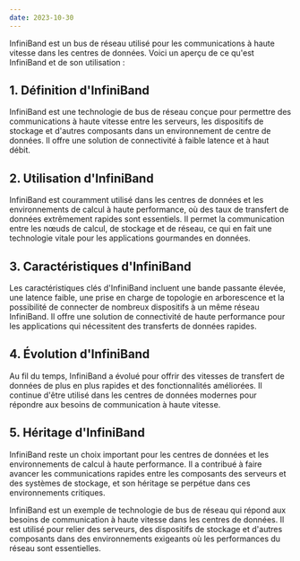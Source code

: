 ```yaml
---
date: 2023-10-30
---
```



InfiniBand est un bus de réseau utilisé pour les communications à haute vitesse dans les centres de données. Voici un aperçu de ce qu'est InfiniBand et de son utilisation :

## **1. Définition d'InfiniBand**

InfiniBand est une technologie de bus de réseau conçue pour permettre des communications à haute vitesse entre les serveurs, les dispositifs de stockage et d'autres composants dans un environnement de centre de données. Il offre une solution de connectivité à faible latence et à haut débit.

## **2. Utilisation d'InfiniBand**

InfiniBand est couramment utilisé dans les centres de données et les environnements de calcul à haute performance, où des taux de transfert de données extrêmement rapides sont essentiels. Il permet la communication entre les nœuds de calcul, de stockage et de réseau, ce qui en fait une technologie vitale pour les applications gourmandes en données.

## **3. Caractéristiques d'InfiniBand**

Les caractéristiques clés d'InfiniBand incluent une bande passante élevée, une latence faible, une prise en charge de topologie en arborescence et la possibilité de connecter de nombreux dispositifs à un même réseau InfiniBand. Il offre une solution de connectivité de haute performance pour les applications qui nécessitent des transferts de données rapides.

## **4. Évolution d'InfiniBand**

Au fil du temps, InfiniBand a évolué pour offrir des vitesses de transfert de données de plus en plus rapides et des fonctionnalités améliorées. Il continue d'être utilisé dans les centres de données modernes pour répondre aux besoins de communication à haute vitesse.

## **5. Héritage d'InfiniBand**

InfiniBand reste un choix important pour les centres de données et les environnements de calcul à haute performance. Il a contribué à faire avancer les communications rapides entre les composants des serveurs et des systèmes de stockage, et son héritage se perpétue dans ces environnements critiques.

InfiniBand est un exemple de technologie de bus de réseau qui répond aux besoins de communication à haute vitesse dans les centres de données. Il est utilisé pour relier des serveurs, des dispositifs de stockage et d'autres composants dans des environnements exigeants où les performances du réseau sont essentielles.
